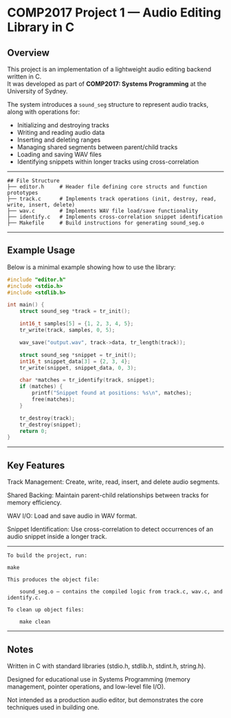 # COMP2017 Project 1 — Audio Editing Library in C

## Overview
This project is an implementation of a lightweight audio editing backend written in C.  
It was developed as part of **COMP2017: Systems Programming** at the University of Sydney.  

The system introduces a `sound_seg` structure to represent audio tracks, along with operations for:
- Initializing and destroying tracks
- Writing and reading audio data
- Inserting and deleting ranges
- Managing shared segments between parent/child tracks
- Loading and saving WAV files
- Identifying snippets within longer tracks using cross-correlation

---
```
## File Structure
├── editor.h     # Header file defining core structs and function prototypes
├── track.c      # Implements track operations (init, destroy, read, write, insert, delete)
├── wav.c        # Implements WAV file load/save functionality
├── identify.c   # Implements cross-correlation snippet identification
├── Makefile     # Build instructions for generating sound_seg.o
```
---

## Example Usage
Below is a minimal example showing how to use the library:

```c
#include "editor.h"
#include <stdio.h>
#include <stdlib.h>

int main() {
    struct sound_seg *track = tr_init();

    int16_t samples[5] = {1, 2, 3, 4, 5};
    tr_write(track, samples, 0, 5);

    wav_save("output.wav", track->data, tr_length(track));

    struct sound_seg *snippet = tr_init();
    int16_t snippet_data[3] = {2, 3, 4};
    tr_write(snippet, snippet_data, 0, 3);

    char *matches = tr_identify(track, snippet);
    if (matches) {
        printf("Snippet found at positions: %s\n", matches);
        free(matches);
    }

    tr_destroy(track);
    tr_destroy(snippet);
    return 0;
}
```
---

## Key Features

Track Management: Create, write, read, insert, and delete audio segments.

Shared Backing: Maintain parent-child relationships between tracks for memory efficiency.

WAV I/O: Load and save audio in WAV format.

Snippet Identification: Use cross-correlation to detect occurrences of an audio snippet inside a longer track.

---

```
To build the project, run:

make

This produces the object file:

    sound_seg.o — contains the compiled logic from track.c, wav.c, and identify.c.

To clean up object files:

    make clean
```

---


## Notes

Written in C with standard libraries (stdio.h, stdlib.h, stdint.h, string.h).

Designed for educational use in Systems Programming (memory management, pointer operations, and low-level file I/O).

Not intended as a production audio editor, but demonstrates the core techniques used in building one.
